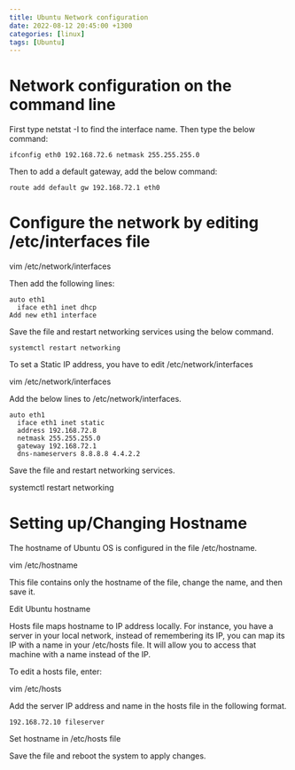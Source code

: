 ```yaml
---
title: Ubuntu Network configuration
date: 2022-08-12 20:45:00 +1300
categories: [linux]
tags: [Ubuntu]
---
```


# Network configuration on the command line

First type netstat -I to find the interface name. Then type the below command:
```
ifconfig eth0 192.168.72.6 netmask 255.255.255.0
```
Then to add a default gateway, add the below command:
```
route add default gw 192.168.72.1 eth0
```


# Configure the network by editing /etc/interfaces file


vim /etc/network/interfaces

Then add the following lines:
```
auto eth1
  iface eth1 inet dhcp
Add new eth1 interface
```
Save the file and restart networking services using the below command.
```
systemctl restart networking
```
To set a Static IP address, you have to edit /etc/network/interfaces

vim /etc/network/interfaces

Add the below lines to /etc/network/interfaces.
```
auto eth1
  iface eth1 inet static
  address 192.168.72.8
  netmask 255.255.255.0
  gateway 192.168.72.1
  dns-nameservers 8.8.8.8 4.4.2.2
 ```
Save the file and restart networking services.

systemctl restart networking


# Setting up/Changing Hostname
The hostname of Ubuntu OS is configured in the file /etc/hostname.

vim /etc/hostname

This file contains only the hostname of the file, change the name, and then save it.

Edit Ubuntu hostname

Hosts file maps hostname to IP address locally. For instance, you have a server in your local network, instead of remembering its IP, you can map its IP with a name in your /etc/hosts file. It will allow you to access that machine with a name instead of the IP.

To edit a hosts file, enter:

vim /etc/hosts

Add the server IP address and name in the hosts file in the following format.
```
192.168.72.10 fileserver
```
Set hostname in /etc/hosts file

Save the file and reboot the system to apply changes.
